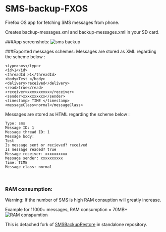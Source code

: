 # SMS-backup-FXOS
Firefox OS app for fetching SMS messages from phone.

Creates backup-messages.xml and backup-messages.xml in your SD card.

###App screenshots:
![sms backup](https://cloud.githubusercontent.com/assets/11082452/9797252/79ed4b1e-57fa-11e5-9c1d-89928698e42f.jpg)

###Exported messages schemes:
Messages are stored as XML regarding the scheme below :

<message>

	<type>sms</type>
	<id>1</id> 
	<threadId >1</threadId> 
	<body>Test </body>
	<delivery>received</delivery>
	<read>true</read>
	<receiver>xxxxxxxxxx</receiver>
	<sender>xxxxxxxxxx</sender>
	<timestamp> TIME </timestamp>
	<messageClass>normal</messageClass>
	
</message>

Messages are stored as HTML regarding the scheme below :
<message>

```
Type: sms
Message ID: 1
Message thread ID: 1
Message body:
Test
Is message sent or recieved? received
Is message readed? true
Message receiver: xxxxxxxxxx
Message sender: xxxxxxxxxx
Time: TIME
Message class: normal

```
<br>
</message>

### RAM consumption:
Warning: If the number of SMS is high RAM consuption will greatly increase.

Example for 11000+ messages, RAM consumption = 70MB+
![RAM conspumtion](https://cloud.githubusercontent.com/assets/11082452/9714199/85285434-5556-11e5-9bc2-953123935270.gif)


This is detached fork of [SMSBackupRestore](https://github.com/frayar/SMSBackupRestore/) in standalone repository.
